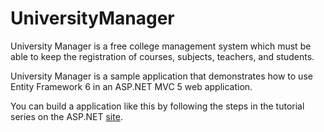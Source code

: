 # UniversityManager

University Manager is a free college management system which must be able to keep the registration of courses, subjects, teachers, and students.

University Manager is a sample application that demonstrates how to use Entity Framework 6 in an ASP.NET MVC 5 web application.

You can build a application like this by following the steps in the tutorial series on the ASP.NET [site](https://docs.microsoft.com/en-us/aspnet/mvc/overview/getting-started/getting-started-with-ef-using-mvc/creating-an-entity-framework-data-model-for-an-asp-net-mvc-application).
